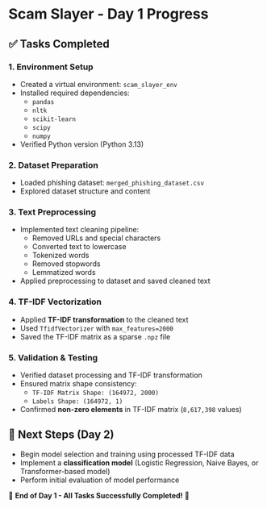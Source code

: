 # Scam Slayer - Day 1 Progress

## ✅ Tasks Completed

### 1. **Environment Setup**
- Created a virtual environment: `scam_slayer_env`
- Installed required dependencies:
  - `pandas`
  - `nltk`
  - `scikit-learn`
  - `scipy`
  - `numpy`
- Verified Python version (Python 3.13)

### 2. **Dataset Preparation**
- Loaded phishing dataset: `merged_phishing_dataset.csv`
- Explored dataset structure and content

### 3. **Text Preprocessing**
- Implemented text cleaning pipeline:
  - Removed URLs and special characters
  - Converted text to lowercase
  - Tokenized words
  - Removed stopwords
  - Lemmatized words
- Applied preprocessing to dataset and saved cleaned text

### 4. **TF-IDF Vectorization**
- Applied **TF-IDF transformation** to the cleaned text
- Used `TfidfVectorizer` with `max_features=2000`
- Saved the TF-IDF matrix as a sparse `.npz` file

### 5. **Validation & Testing**
- Verified dataset processing and TF-IDF transformation
- Ensured matrix shape consistency:
  - `TF-IDF Matrix Shape: (164972, 2000)`
  - `Labels Shape: (164972, 1)`
- Confirmed **non-zero elements** in TF-IDF matrix (`8,617,398` values)

## 📌 **Next Steps (Day 2)**
- Begin model selection and training using processed TF-IDF data
- Implement a **classification model** (Logistic Regression, Naive Bayes, or Transformer-based model)
- Perform initial evaluation of model performance

🎯 **End of Day 1 - All Tasks Successfully Completed!** 🎯
